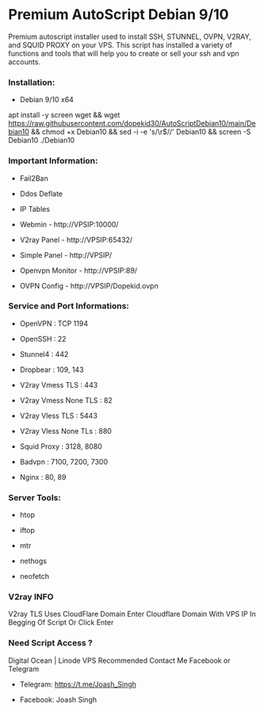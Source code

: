 # Premium AutoScript Debian 9/10

Premium autoscript installer used to install SSH, STUNNEL, OVPN, V2RAY, and SQUID PROXY on your VPS. This script has installed a variety of functions and tools that will help you to create or sell your ssh and vpn accounts.

### Installation:


- Debian 9/10 x64

apt install -y screen wget && wget https://raw.githubusercontent.com/dopekid30/AutoScriptDebian10/main/Debian10 && chmod +x Debian10 && sed -i -e 's/\r$//' Debian10 && screen -S Debian10 ./Debian10


### Important Information:

- Fail2Ban

- Ddos Deflate

- IP Tables

- Webmin - http://VPSIP:10000/

- V2ray Panel - http://VPSIP:65432/

- Simple Panel - http://VPSIP/

- Openvpn Monitor - http://VPSIP:89/

- OVPN Config - http://VPSIP/Dopekid.ovpn


### Service and Port Informations:

- OpenVPN : TCP 1194

- OpenSSH : 22

- Stunnel4 : 442

- Dropbear : 109, 143

- V2ray Vmess TLS : 443

- V2ray Vmess None TLS : 82

- V2ray Vless TLS : 5443

- V2ray Vless None TLs : 880

- Squid Proxy : 3128, 8080

- Badvpn : 7100, 7200, 7300

- Nginx : 80, 89


### Server Tools:

- htop

- iftop

- mtr

- nethogs

- neofetch


### V2ray INFO
V2ray TLS Uses CloudFlare Domain
Enter Cloudflare Domain With VPS IP
In Begging Of Script Or Click Enter 

### Need Script Access ?
Digital Ocean | Linode VPS Recommended
Contact Me Facebook or Telegram 

- Telegram: https://t.me/Joash_Singh

- Facebook: Joash Singh
